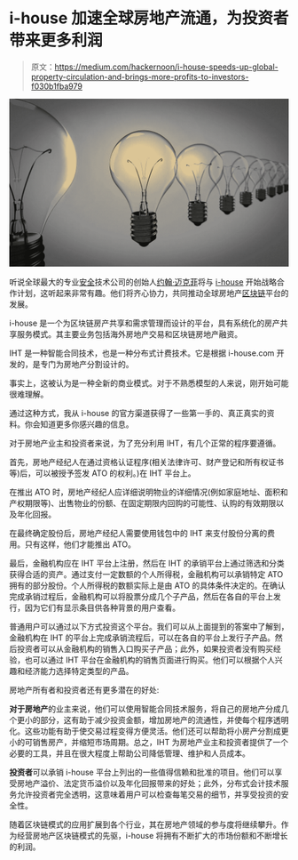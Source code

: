# i-house 加速全球房地产流通，为投资者带来更多利润

> 原文：<https://medium.com/hackernoon/i-house-speeds-up-global-property-circulation-and-brings-more-profits-to-investors-f030b1fba979>

![](img/ff9df7dca9fff75900a6e6dee790f59a.png)

听说全球最大的专业[安全](https://hackernoon.com/tagged/security)技术公司的创始人[约翰·迈克菲](https://en.wikipedia.org/wiki/John_McAfee)将与 [i-house](https://ihtcoin.com/) 开始战略合作计划，这听起来非常有趣。他们将齐心协力，共同推动全球房地产[区块链](https://hackernoon.com/tagged/blockchain)平台的发展。

i-house 是一个为区块链房产共享和需求管理而设计的平台，具有系统化的房产共享服务模式。其主要业务包括海外房地产交易和区块链房地产融资。

IHT 是一种智能合同技术，也是一种分布式计费技术。它是根据 i-house.com 开发的，是专门为房地产分割设计的。

事实上，这被认为是一种全新的商业模式。对于不熟悉模型的人来说，刚开始可能很难理解。

通过这种方式，我从 i-house 的官方渠道获得了一些第一手的、真正真实的资料。你会知道更多你感兴趣的信息。

对于房地产业主和投资者来说，为了充分利用 IHT，有几个正常的程序要遵循。

首先，房地产经纪人在通过资格认证程序(相关法律许可、财产登记和所有权证书等)后，可以被授予签发 ATO 的权利。)在 IHT 平台上。

在推出 ATO 时，房地产经纪人应详细说明物业的详细情况(例如家庭地址、面积和产权期限等)、出售物业的份额、在固定期限内回购的可能性、认购的有效期限以及年化回报。

在最终确定股份后，房地产经纪人需要使用钱包中的 IHT 来支付股份分离的费用。只有这样，他们才能推出 ATO。

最后，金融机构应在 IHT 平台上注册，然后在 IHT 的承销平台上通过筛选和分类获得合适的资产。通过支付一定数额的个人所得税，金融机构可以承销特定 ATO 拥有的部分股份。个人所得税的数额实际上是由 ATO 的具体条件决定的。在确认完成承销过程后，金融机构可以将股票分成几个子产品，然后在各自的平台上发行，因为它们有显示条目供各种背景的用户查看。

普通用户可以通过以下方式投资这个平台。我们可以从上面提到的答案中了解到，金融机构在 IHT 的平台上完成承销流程后，可以在各自的平台上发行子产品。然后投资者可以从金融机构的销售入口购买子产品；此外，如果投资者没有购买经验，也可以通过 IHT 平台在金融机构的销售页面进行购买。他们可以根据个人兴趣和经济能力选择特定类型的产品。

房地产所有者和投资者还有更多潜在的好处:

**对于房地产**的业主来说，他们可以使用智能合同技术服务，将自己的房地产分成几个更小的部分，这有助于减少投资金额，增加房地产的流通性，并使每个程序透明化。这些功能有助于使交易过程变得方便灵活。他们还可以帮助将小房产分割成更小的可销售房产，并缩短市场周期。总之，IHT 为房地产业主和投资者提供了一个必要的工具，并且在很大程度上帮助公司降低管理、维护和人员成本。

**投资者**可以承销 i-house 平台上列出的一些值得信赖和批准的项目。他们可以享受房地产溢价、法定货币溢价以及年化回报带来的好处；此外，分布式会计技术服务允许投资者完全透明，这意味着用户可以检查每笔交易的细节，并享受投资的安全性。

随着区块链模式的应用扩展到各个行业，其在房地产领域的参与度将继续攀升。作为经营房地产区块链模式的先驱，i-house 将拥有不断扩大的市场份额和不断增长的利润。